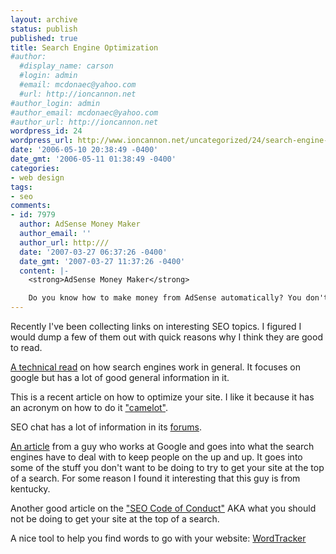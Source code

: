 ```yaml
---
layout: archive
status: publish
published: true
title: Search Engine Optimization
#author:
  #display_name: carson
  #login: admin
  #email: mcdonaec@yahoo.com
  #url: http://ioncannon.net
#author_login: admin
#author_email: mcdonaec@yahoo.com
#author_url: http://ioncannon.net
wordpress_id: 24
wordpress_url: http://www.ioncannon.net/uncategorized/24/search-engine-optimization/
date: '2006-05-10 20:38:49 -0400'
date_gmt: '2006-05-11 01:38:49 -0400'
categories:
- web design
tags:
- seo
comments:
- id: 7979
  author: AdSense Money Maker
  author_email: ''
  author_url: http:///
  date: '2007-03-27 06:37:26 -0400'
  date_gmt: '2007-03-27 11:37:26 -0400'
  content: |-
    <strong>AdSense Money Maker</strong>

    Do you know how to make money from AdSense automatically? You don't!? I'll teach you how!
---
```

Recently I've been collecting links on interesting SEO topics. I figured I would dump a few of them out with quick reasons why I think they are good to read.

<a href="http://www-db.stanford.edu/~backrub/google.html">A technical read</a> on how search engines work in general. It focuses on google but has a lot of good general information in it.

This is a recent article on how to optimize your site. I like it because it has an acronym on how to do it <a href="http://www.web-designers.biz/2006/01/search-engine-optimization-for.html">"camelot"</a>.

SEO chat has a lot of information in its <a href="http://forums.seochat.com/">forums</a>.

<a href="http://www.mattcutts.com/blog/notifying-webmasters-of-penalties/">An article</a> from a guy who works at Google and goes into what the search engines have to deal with to keep people on the up and up. It goes into some of the stuff you don't want to be doing to try to get your site at the top of a search. For some reason I found it interesting that this guy is from kentucky.

Another good article on the <a href="http://www.seochat.com/c/a/Website-Promotion-Help/SEO-Code-of-Conduct/">"SEO Code of Conduct"</a> AKA what you should not be doing to get your site at the top of a search.

A nice tool to help you find words to go with your website: <a href="http://www.wordtracker.com/">WordTracker</a>

